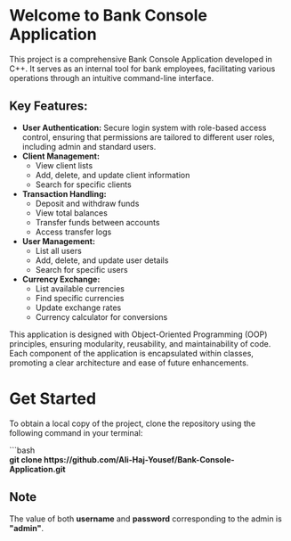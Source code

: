 <h1>Welcome to Bank Console Application</h1>
<p>This project is a comprehensive Bank Console Application developed in C++. It serves as an internal tool for bank employees, facilitating various operations through an intuitive command-line interface.</p>

<h2>Key Features:</h2>
<ul>
    <li><strong>User Authentication:</strong> Secure login system with role-based access control, ensuring that permissions are tailored to different user roles, including admin and standard users.</li>
    <li><strong>Client Management:</strong>
        <ul>
            <li>View client lists</li>
            <li>Add, delete, and update client information</li>
            <li>Search for specific clients</li>
        </ul>
    </li>
    <li><strong>Transaction Handling:</strong>
        <ul>
            <li>Deposit and withdraw funds</li>
            <li>View total balances</li>
            <li>Transfer funds between accounts</li>
            <li>Access transfer logs</li>
        </ul>
    </li>
    <li><strong>User Management:</strong>
        <ul>
            <li>List all users</li>
            <li>Add, delete, and update user details</li>
            <li>Search for specific users</li>
        </ul>
    </li>
    <li><strong>Currency Exchange:</strong>
        <ul>
            <li>List available currencies</li>
            <li>Find specific currencies</li>
            <li>Update exchange rates</li>
            <li>Currency calculator for conversions</li>
        </ul>
    </li>
</ul>

<p>This application is designed with Object-Oriented Programming (OOP) principles, ensuring modularity, reusability, and maintainability of code. Each component of the application is encapsulated within classes, promoting a clear architecture and ease of future enhancements.</p>
<h1>Get Started</h1>
<p>To obtain a local copy of the project, clone the repository using the following command in your terminal:</p>
<p>
  ```bash<br>
  <b>git clone https://github.com/Ali-Haj-Yousef/Bank-Console-Application.git</b><br>
  <h2>Note</h2>
    <p>The value of both <b>username</b> and <b>password</b> corresponding to the admin is <b>"admin"</b>. </p>
</p>
